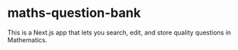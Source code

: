 # maths-question-bank

This is a Next.js app that lets you search, edit, and store quality questions in Mathematics.